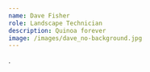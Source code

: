 ```yaml
---
name: Dave Fisher
role: Landscape Technician
description: Quinoa forever
image: /images/dave_no-background.jpg
---
```

.
